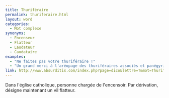 ```yaml
---
title: Thuriféraire
permalink: thuriferaire.html
layout: word
categories:
  - Mot complexe
synonyms:
  - Encenseur
  - Flatteur
  - Laudateur
  - Caudataire
examples:
  - "Ne faites pas votre thuriféraire !"
  - "Un grand merci à l'aréopage des thuriféraires associés et panégyristes associés !!!"
link: http://www.absurditis.com/index.php?page=dico&lettre=T&mot=Thurif%E9raire
---
```


Dans l'église catholique, personne chargée de l'encensoir. Par dérivation, désigne maintenant un vil flatteur.

